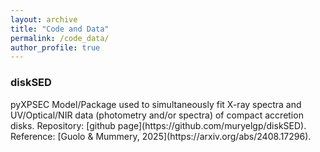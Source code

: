 ```yaml
---
layout: archive
title: "Code and Data"
permalink: /code_data/
author_profile: true
---
```


<h3>diskSED</h3>  
pyXPSEC Model/Package used to simultaneously fit X-ray spectra and UV/Optical/NIR data (photometry and/or spectra) of compact accretion disks. 
Repository: [github page](https://github.com/muryelgp/diskSED).
Reference: [Guolo & Mummery, 2025](https://arxiv.org/abs/2408.17296).
